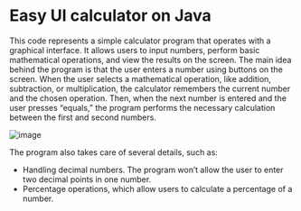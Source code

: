 # **Easy UI calculator on Java**
This code represents a simple calculator program that operates with a graphical interface. It allows users to input numbers, perform basic mathematical operations, and view the results on the screen.
The main idea behind the program is that the user enters a number using buttons on the screen. When the user selects a mathematical operation, like addition, subtraction, or multiplication, the calculator remembers the current number and the chosen operation. Then, when the next number is entered and the user presses “equals,” the program performs the necessary calculation between the first and second numbers.

![image](https://github.com/user-attachments/assets/98d64ec1-390c-4fe4-9f93-84489213f0b6)

The program also takes care of several details, such as:
+ Handling decimal numbers. The program won’t allow the user to enter two decimal points in one number.
+ Percentage operations, which allow users to calculate a percentage of a number.

